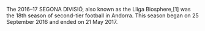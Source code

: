 The 2016–17 SEGONA DIVISIÓ, also known as the Lliga Biosphere,[1] was the 18th season of second-tier football in Andorra. This season began on 25 September 2016 and ended on 21 May 2017.
